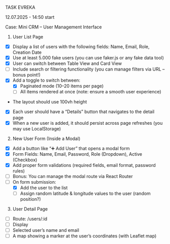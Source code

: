 TASK EVREKA

12.07.2025 - 14:50 start

Case: Mini CRM – User Management Interface

1. User List Page

- [x] Display a list of users with the following fields: Name, Email, Role, Creation Date
- [x] Use at least 5.000 fake users (you can use faker.js or any fake data tool)
- [x] User can switch between Table View and Card View
- [ ] Include search or filtering functionality (you can manage filters via URL – bonus point!)
- [x] Add a toggle to switch between:
  - [x] Paginated mode (10–20 items per page)
  - [ ] All items rendered at once (note: ensure a smooth user experience)
- The layout should use 100vh height
- [x] Each user should have a “Details” button that navigates to the detail page
- [x] When a new user is added, it should persist across page refreshes (you may use
      LocalStorage)

2. New User Form (Inside a Modal)

- [x] Add a button like “➕ Add User” that opens a modal form
- [x] Form Fields: Name, Email, Password, Role (Dropdown), Active (Checkbox)
- [x] Add proper form validations (required fields, email format, password rules)
- [ ] Bonus: You can manage the modal route via React Router
- [ ] On form submission:
  - [x] Add the user to the list
  - [ ] Assign random latitude & longitude values to the user (random position?)

3. User Detail Page

- [ ] Route: /users/:id
- [ ] Display
- [ ] Selected user’s name and email
- [ ] A map showing a marker at the user’s coordinates (with Leaflet map)
